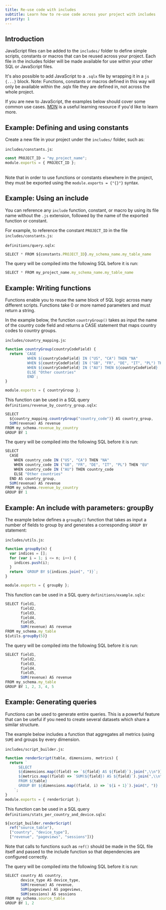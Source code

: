 ```yaml
---
title: Re-use code with includes
subtitle: Learn how to re-use code across your project with includes
priority: 1
---
```


## Introduction

JavaScript files can be added to the `includes/` folder to define simple scripts, constants or macros that can be reused across your project.
Each file in the includes folder will be made available for use within your other SQL or JavaScript files.

It's also possible to add JavaScript to a `.sqlx` file by wrapping it in a `js {...}` block.
Note: Functions, constants or macros defined in this way will only be available within the .sqlx file they are defined in, not across the whole project.

If you are new to JavaScript, the examples below should cover some common use cases.
<a target="_blank" rel="noopener" href="https://developer.mozilla.org/en-US/docs/Web/JavaScript/A_re-introduction_to_JavaScript">MDN</a> is a useful learning resource if you'd like to learn more.

## Example: Defining and using constants

Create a new file in your project under the `includes/` folder, such as:

`includes/constants.js`:

```js
const PROJECT_ID = "my_project_name";
module.exports = { PROJECT_ID };
```
<br />
<callout intent="warning">
  Note that in order to use functions or constants elsewhere in the project, they must be exported
  using the <code>module.exports = {"{}"}</code> syntax.
</callout>

## Example: Using an include

You can reference any `include` function, constant, or macro by using its file name without the `.js` extension, followed by the name of the exported function or constant.

For example, to reference the constant `PROJECT_ID` in the file `includes/constants.js`:

`definitions/query.sqlx`:

```js
SELECT * FROM ${constants.PROJECT_ID}.my_schema_name.my_table_name
```

The query will be compiled into the following SQL before it is run:

```js
SELECT * FROM my_project_name.my_schema_name.my_table_name
```

## Example: Writing functions

Functions enable you to reuse the same block of SQL logic across many different scripts. Functions take 0 or more named parameters and must return a string.

In the example below, the function `countryGroup()` takes as input the name of the country code field and returns a CASE statement that maps country codes to country groups.

`includes/country_mapping.js`:

```js
function countryGroup(countryCodeField) {
  return `CASE
          WHEN ${countryCodeField} IN ("US", "CA") THEN "NA"
          WHEN ${countryCodeField} IN ("GB", "FR", "DE", "IT", "PL") THEN "EU"
          WHEN ${countryCodeField} IN ("AU") THEN ${countryCodeField}
          ELSE "Other countries"
          END`;
}

module.exports = { countryGroup };
```

This function can be used in a SQL query `definitions/revenue_by_country_group.sqlx`:

```js
SELECT
  ${country_mapping.countryGroup("country_code")} AS country_group,
  SUM(revenue) AS revenue
FROM my_schema.revenue_by_country
GROUP BY 1

```

The query will be compiled into the following SQL before it is run:

```js
SELECT
  CASE
    WHEN country_code IN ("US", "CA") THEN "NA"
    WHEN country_code IN ("GB", "FR", "DE", "IT", "PL") THEN "EU"
    WHEN country_code IN ("AU") THEN country_code
    ELSE "Other countries"
  END AS country_group,
  SUM(revenue) AS revenue
FROM my_schema.revenue_by_country
GROUP BY 1
```

## Example: An include with parameters: groupBy

The example below defines a `groupBy()` function that takes as input a number of fields to group by and generates a corresponding `GROUP BY` statement:

`includes/utils.js`:

```js
function groupBy(n) {
  var indices = [];
  for (var i = 1; i <= n; i++) {
    indices.push(i);
  }
  return `GROUP BY ${indices.join(", ")}`;
}

module.exports = { groupBy };
```

This function can be used in a SQL query `definitions/example.sqlx`:

```js
SELECT field1,
       field2,
       field3,
       field4,
       field5,
       SUM(revenue) AS revenue
FROM my_schema.my_table
${utils.groupBy(5)}
```

The query will be compiled into the following SQL before it is run:

```js
SELECT field1,
       field2,
       field3,
       field4,
       field5,
       SUM(revenue) AS revenue
FROM my_schema.my_table
GROUP BY 1, 2, 3, 4, 5
```

## Example: Generating queries

Functions can be used to generate entire queries. This is a powerful feature that can be useful if you need to create several datasets which share a similar structure.

The example below includes a function that aggregates all metrics (using `SUM`) and groups by every dimension.

`includes/script_builder.js`:

```js
function renderScript(table, dimensions, metrics) {
  return `
      SELECT
      ${dimensions.map((field) => `${field} AS ${field}`).join(",\\n")},
      ${metrics.map((field) => `SUM(${field}) AS ${field}`).join(",\\n")}
      FROM ${table}
      GROUP BY ${dimensions.map((field, i) => `${i + 1}`).join(", ")}
    `;
}
module.exports = { renderScript };
```

This function can be used in a SQL query `definitions/stats_per_country_and_device.sqlx`:

```js
${script_builder.renderScript(
  ref("source_table"),
  ["country", "device_type"],
  ["revenue", "pageviews", "sessions"])}

```

Note that calls to functions such as `ref()` should be made in the SQL file itself and passed to the include function so that dependencies are configured correctly.

The query will be compiled into the following SQL before it is run:

```js
SELECT country AS country,
       device_type AS device_type,
       SUM(revenue) AS revenue,
       SUM(pageviews) AS pageviews,
       SUM(sessions) AS sessions
FROM my_schema.source_table
GROUP BY 1, 2
```
